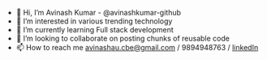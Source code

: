 - 👋 Hi, I’m Avinash Kumar - @avinashkumar-github
- 👀 I’m interested in various trending technology
- 🌱 I’m currently learning Full stack development
- 💞️ I’m looking to collaborate on posting chunks of reusable code
- 📫 How to reach me avinashau.cbe@gmail.com / 9894948763 / <a target="_blank" href="https://www.linkedin.com/in/avinash-kumar-6a05871b3/">linkedIn</a>

<!---
avinashkumar-github/avinashkumar-github is a ✨ special ✨ repository because its `README.md` (this file) appears on your GitHub profile.
You can click the Preview link to take a look at your changes.
--->
